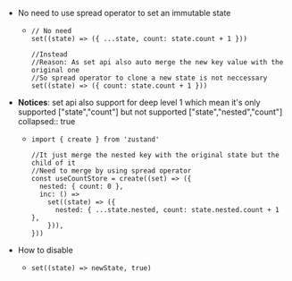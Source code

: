 - No need to use spread operator to set an immutable state
	- ```
	  // No need
	  set((state) => ({ ...state, count: state.count + 1 }))
	  
	  //Instead
	  //Reason: As set api also auto merge the new key value with the original one
	  //So spread operator to clone a new state is not neccessary
	  set((state) => ({ count: state.count + 1 }))
	  ```
- **Notices**: set api also support for deep level 1 which mean it's only supported ["state","count"] but not supported ["state","nested","count"]
  collapsed:: true
	- ```
	  import { create } from 'zustand'
	  
	  //It just merge the nested key with the original state but the child of it 
	  //Need to merge by using spread operator
	  const useCountStore = create((set) => ({
	    nested: { count: 0 },
	    inc: () =>
	      set((state) => ({
	        nested: { ...state.nested, count: state.nested.count + 1 },
	      })),
	  }))
	  
	  ```
- How to disable
	- ```
	  set((state) => newState, true)
	  ```